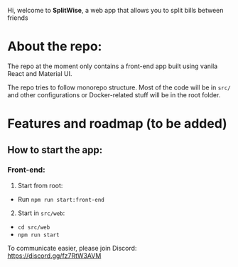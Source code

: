 Hi, welcome to **SplitWise**, a web app that allows you to split bills between friends

# About the repo:

The repo at the moment only contains a front-end app built using vanila React and Material UI.

The repo tries to follow monorepo structure. Most of the code will be in `src/` and other configurations or Docker-related stuff will be in the root folder.

# Features and roadmap (to be added)

## How to start the app:

### Front-end:

1. Start from root:

- Run `npm run start:front-end`

2. Start in `src/web`:

- `cd src/web`
- `npm run start`

To communicate easier, please join Discord: https://discord.gg/fz7RtW3AVM
